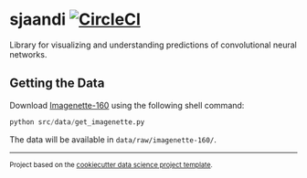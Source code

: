 sjaandi [![CircleCI](https://circleci.com/gh/pechyonkin/sjaandi/tree/master.svg?style=svg)](https://circleci.com/gh/pechyonkin/sjaandi/tree/master)
==============================

 Library for visualizing and understanding predictions of convolutional neural networks.


## Getting the Data

Download [Imagenette-160]() using the following shell command:

```python
python src/data/get_imagenette.py
```

The data will be available in `data/raw/imagenette-160/`.

--------

<p><small>Project based on the <a target="_blank" href="https://drivendata.github.io/cookiecutter-data-science/">cookiecutter data science project template</a>.</small></p>
